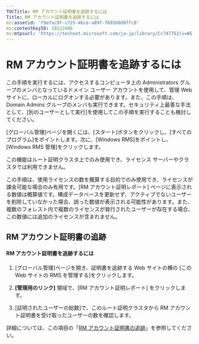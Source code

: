 ```yaml
---
TOCTitle: RM アカウント証明書を追跡するには
Title: RM アカウント証明書を追跡するには
ms:assetid: 'f9efac9f-c725-4bce-a89f-7691b0d8ffc0'
ms:contentKeyID: 18122406
ms:mtpsurl: 'https://technet.microsoft.com/ja-jp/library/Cc747752(v=WS.10)'
---
```


RM アカウント証明書を追跡するには
=================================

この手順を実行するには、アクセスするコンピュータ上の Administrators グループのメンバとなっているドメイン ユーザー アカウントを使用して、管理 Web サイトに、ローカルにログオンする必要があります。また、この手順は、Domain Admins グループのメンバも実行できます。セキュリティ上最善な手法として、\[別のユーザーとして実行\]を使用してこの手順を実行することも検討してください。

\[グローバル管理\]ページを開くには、\[スタート\]ボタンをクリックし、\[すべてのプログラム\]をポイントします。次に、\[Windows RMS\]をポイントし、\[Windows RMS 管理\]をクリックします。

この機能はルート証明クラスタ上でのみ使用でき、ライセンス サーバーやクラスタでは利用できません。

この手順は、使用ライセンスの数を概算する目的でのみ使用でき、ライセンスが課金可能な場合のみ有用です。\[RM アカウント証明レポート\] ページに表示される数値は概算値です。構成データベースを更新せず、アクティブでないユーザーを削除していなかった場合、誤った数値が表示される可能性があります。また、複数のフォレスト内で複数のライセンスが発行されたユーザーが存在する場合、この数値には追加のライセンスが含まれません。

RM アカウント証明書の追跡
-------------------------

#### RM アカウント証明書を追跡するには

1.  \[グローバル管理\]ページを開き、証明書を追跡する Web サイトの横の \[この Web サイトの RMS を管理する\]をクリックします。

2.  **\[管理用のリンク\]** 領域で、\[RM アカウント証明レポート\] をクリックします。

3.  \[証明されたユーザーの総数\]で、このルート証明クラスタから RM アカウント証明書を受け取ったユーザーの数を確認します。

詳細については、この項目の「[RM アカウント証明書の追跡](https://technet.microsoft.com/5bb0f3cf-fc44-4e60-a93f-c789d6f8a902)」を参照してください。
